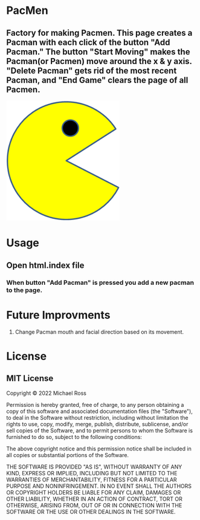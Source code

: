 # PacMen
## Factory for making Pacmen. This page creates a Pacman with each click of the button "Add Pacman." The button "Start Moving" makes the Pacman(or Pacmen) move around the x & y axis. "Delete Pacman" gets rid of the most recent Pacman, and "End Game" clears the page of all Pacmen.
<img src="./Images/PacMan1.png" width='300'/>

# Usage 
## Open html.index file
### When button "Add Pacman" is pressed you add a new pacman to the page.

# Future Improvments
<ol> 
<li> Change Pacman mouth and facial direction based on its movement.</li>
</ol>

# License
## MIT License
Copyright © 2022 Michael Ross

Permission is hereby granted, free of charge, to any person obtaining a copy
of this software and associated documentation files (the "Software"), to deal
in the Software without restriction, including without limitation the rights
to use, copy, modify, merge, publish, distribute, sublicense, and/or sell
copies of the Software, and to permit persons to whom the Software is
furnished to do so, subject to the following conditions:

The above copyright notice and this permission notice shall be included in all
copies or substantial portions of the Software.

THE SOFTWARE IS PROVIDED "AS IS", WITHOUT WARRANTY OF ANY KIND, EXPRESS OR
IMPLIED, INCLUDING BUT NOT LIMITED TO THE WARRANTIES OF MERCHANTABILITY,
FITNESS FOR A PARTICULAR PURPOSE AND NONINFRINGEMENT. IN NO EVENT SHALL THE
AUTHORS OR COPYRIGHT HOLDERS BE LIABLE FOR ANY CLAIM, DAMAGES OR OTHER
LIABILITY, WHETHER IN AN ACTION OF CONTRACT, TORT OR OTHERWISE, ARISING FROM,
OUT OF OR IN CONNECTION WITH THE SOFTWARE OR THE USE OR OTHER DEALINGS IN THE
SOFTWARE.
